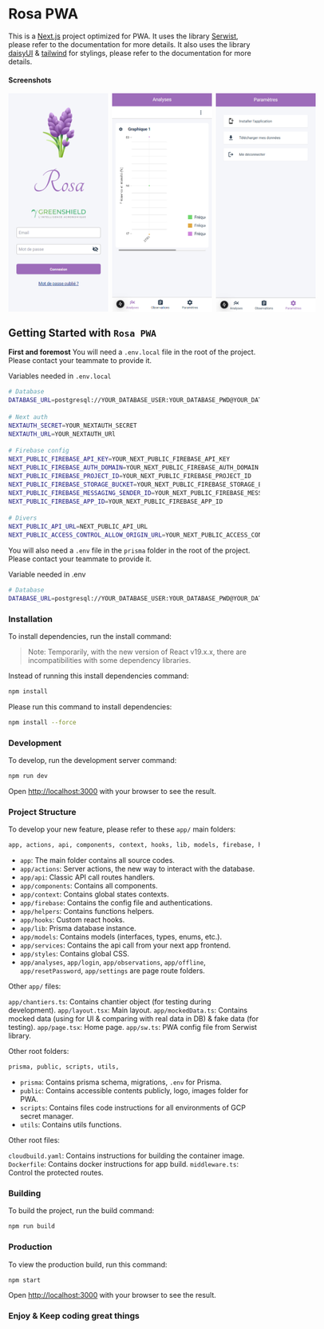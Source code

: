 # Rosa PWA

This is a [Next.js](https://nextjs.org) project optimized for PWA.
It uses the library [Serwist](https://serwist.pages.dev/), please refer to the documentation for more details.
It also uses the library [daisyUI](https://daisyui.com/) & [tailwind](https://tailwindcss.com/) for stylings, please refer to the documentation for more details.

#### Screenshots

<div style="display: flex; gap: 0.5rem; justify-content: space-between">
  <img src="https://github.com/btkdevkh/rosa-pwa/blob/main/public/screenshot_1.png?raw=true" width="200" />
  <img src="https://github.com/btkdevkh/rosa-pwa/blob/main/public/screenshot_2.png?raw=true" width="200" />
  <img src="https://github.com/btkdevkh/rosa-pwa/blob/main/public/screenshot_3.png?raw=true" width="200" />
</div>

## Getting Started with `Rosa PWA`

**First and foremost**
You will need a `.env.local` file in the root of the project. Please contact your teammate to provide it.

Variables needed in `.env.local`

```bash
# Database
DATABASE_URL=postgresql://YOUR_DATABASE_USER:YOUR_DATABASE_PWD@YOUR_DATABASE_HOST:YOUR_DATABASE_PORT/YOUR_DATABASE_NAME

# Next auth
NEXTAUTH_SECRET=YOUR_NEXTAUTH_SECRET
NEXTAUTH_URL=YOUR_NEXTAUTH_URl

# Firebase config
NEXT_PUBLIC_FIREBASE_API_KEY=YOUR_NEXT_PUBLIC_FIREBASE_API_KEY
NEXT_PUBLIC_FIREBASE_AUTH_DOMAIN=YOUR_NEXT_PUBLIC_FIREBASE_AUTH_DOMAIN
NEXT_PUBLIC_FIREBASE_PROJECT_ID=YOUR_NEXT_PUBLIC_FIREBASE_PROJECT_ID
NEXT_PUBLIC_FIREBASE_STORAGE_BUCKET=YOUR_NEXT_PUBLIC_FIREBASE_STORAGE_BUCKET
NEXT_PUBLIC_FIREBASE_MESSAGING_SENDER_ID=YOUR_NEXT_PUBLIC_FIREBASE_MESSAGING_SENDER_ID
NEXT_PUBLIC_FIREBASE_APP_ID=YOUR_NEXT_PUBLIC_FIREBASE_APP_ID

# Divers
NEXT_PUBLIC_API_URL=NEXT_PUBLIC_API_URL
NEXT_PUBLIC_ACCESS_CONTROL_ALLOW_ORIGIN_URL=YOUR_NEXT_PUBLIC_ACCESS_CONTROL_ALLOW_ORIGIN_URL
```

You will also need a `.env` file in the `prisma` folder in the root of the project. Please contact your teammate to provide it.

Variable needed in .env

```bash
# Database
DATABASE_URL=postgresql://YOUR_DATABASE_USER:YOUR_DATABASE_PWD@YOUR_DATABASE_HOST:YOUR_DATABASE_PORT/YOUR_DATABASE_NAME
```

### Installation

To install dependencies, run the install command:

> Note: Temporarily, with the new version of React v19.x.x, there are incompatibilities with some dependency libraries.

Instead of running this install dependencies command:

```bash
npm install
```

Please run this command to install dependencies:

```bash
npm install --force
```

### Development

To develop, run the development server command:

```bash
npm run dev
```

Open [http://localhost:3000](http://localhost:3000) with your browser to see the result.

### Project Structure

To develop your new feature, please refer to these `app/` main folders:

```bash
app, actions, api, components, context, hooks, lib, models, firebase, helpers, services, styles, analyses, observations, settings, login, resetPassword, offline
```

- `app`: The main folder contains all source codes.
- `app/actions`: Server actions, the new way to interact with the database.
- `app/api`: Classic API call routes handlers.
- `app/components`: Contains all components.
- `app/context`: Contains global states contexts.
- `app/firebase`: Contains the config file and authentications.
- `app/helpers`: Contains functions helpers.
- `app/hooks`: Custom react hooks.
- `app/lib`: Prisma database instance.
- `app/models`: Contains models (interfaces, types, enums, etc.).
- `app/services`: Contains the api call from your next app frontend.
- `app/styles`: Contains global CSS.
- `app/analyses`, `app/login`, `app/observations`, `app/offline`, `app/resetPassword`, `app/settings` are page route folders.

Other `app/` files:

`app/chantiers.ts`: Contains chantier object (for testing during development).
`app/layout.tsx`: Main layout.
`app/mockedData.ts`: Contains mocked data (using for UI & comparing with real data in DB) & fake data (for testing).
`app/page.tsx`: Home page.
`app/sw.ts`: PWA config file from Serwist library.

Other root folders:

```bash
prisma, public, scripts, utils,
```

- `prisma`: Contains prisma schema, migrations, `.env` for Prisma.
- `public`: Contains accessible contents publicly, logo, images folder for PWA.
- `scripts`: Contains files code instructions for all environments of GCP secret manager.
- `utils`: Contains utils functions.

Other root files:

`cloudbuild.yaml`: Contains instructions for building the container image.
`Dockerfile`: Contains docker instructions for app build.
`middleware.ts`: Control the protected routes.

### Building

To build the project, run the build command:

```bash
npm run build
```

### Production

To view the production build, run this command:

```bash
npm start
```

Open [http://localhost:3000](http://localhost:3000) with your browser to see the result.

### Enjoy & Keep coding great things
